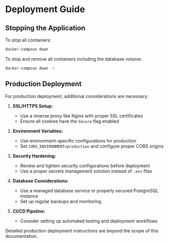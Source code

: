 # Deployment Guide

## Stopping the Application

To stop all containers:

```bash
docker-compose down
```

To stop and remove all containers including the database volume:

```bash
docker-compose down -v
```

## Production Deployment

For production deployment, additional considerations are necessary:

1. **SSL/HTTPS Setup:**
   * Use a reverse proxy like Nginx with proper SSL certificates
   * Ensure all cookies have the `Secure` flag enabled

2. **Environment Variables:**
   * Use environment-specific configurations for production
   * Set `CORS_ENVIRONMENT=production` and configure proper CORS origins

3. **Security Hardening:**
   * Review and tighten security configurations before deployment
   * Use a proper secrets management solution instead of `.env` files

4. **Database Considerations:**
   * Use a managed database service or properly secured PostgreSQL instance
   * Set up regular backups and monitoring

5. **CI/CD Pipeline:**
   * Consider setting up automated testing and deployment workflows

Detailed production deployment instructions are beyond the scope of this documentation.
